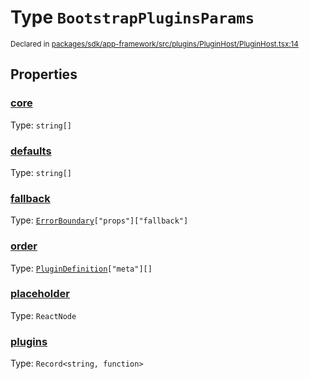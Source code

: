 # Type `BootstrapPluginsParams`
<sub>Declared in [packages/sdk/app-framework/src/plugins/PluginHost/PluginHost.tsx:14](https://github.com/dxos/dxos/blob/d7adf231c/packages/sdk/app-framework/src/plugins/PluginHost/PluginHost.tsx#L14)</sub>




## Properties
### [core](https://github.com/dxos/dxos/blob/d7adf231c/packages/sdk/app-framework/src/plugins/PluginHost/PluginHost.tsx#L17)
Type: <code>string[]</code>




### [defaults](https://github.com/dxos/dxos/blob/d7adf231c/packages/sdk/app-framework/src/plugins/PluginHost/PluginHost.tsx#L18)
Type: <code>string[]</code>




### [fallback](https://github.com/dxos/dxos/blob/d7adf231c/packages/sdk/app-framework/src/plugins/PluginHost/PluginHost.tsx#L19)
Type: <code>[ErrorBoundary](/api/@dxos/app-framework/classes/ErrorBoundary)["props"]["fallback"]</code>




### [order](https://github.com/dxos/dxos/blob/d7adf231c/packages/sdk/app-framework/src/plugins/PluginHost/PluginHost.tsx#L15)
Type: <code>[PluginDefinition](/api/@dxos/app-framework/types/PluginDefinition)["meta"][]</code>




### [placeholder](https://github.com/dxos/dxos/blob/d7adf231c/packages/sdk/app-framework/src/plugins/PluginHost/PluginHost.tsx#L20)
Type: <code>ReactNode</code>




### [plugins](https://github.com/dxos/dxos/blob/d7adf231c/packages/sdk/app-framework/src/plugins/PluginHost/PluginHost.tsx#L16)
Type: <code>Record&lt;string, function&gt;</code>






